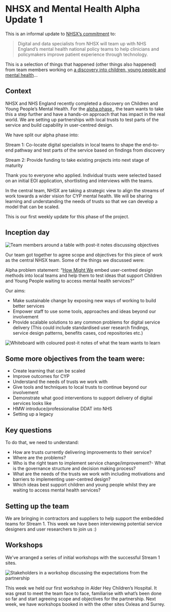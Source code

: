 # NHSX and Mental Health Alpha Update 1

This is an informal update to [NHSX’s commitment](https://www.gov.uk/government/news/nhsx-digital-experts-will-be-part-of-cancer-and-mental-health-teams) to:
> Digital and data specialists from NHSX will team up with NHS England’s mental health national policy teams to help clinicians and policymakers improve patient experience through technology.

This is a selection of things that happened (other things also happened) from team members working on [a discovery into children, young people and mental health](https://nhsx.github.io/Mental-Health/0/)...

## Context

NHSX and NHS England recently completed a discovery on Children and Young People’s Mental Health. For the  [alpha phase ](https://www.gov.uk/service-manual/agile-delivery/how-the-alpha-phase-works), the team wants to take this a step further and have a hands-on approach that has impact in the real world. We are setting up partnerships with local trusts to test parts of the service and build capability in user-centred design. 

We have split our alpha phase into:

Stream 1: Co-locate digital specialists in local teams to shape the end-to-end pathway and test parts of the service based on findings from discovery

Stream 2: Provide funding to take existing projects into next stage of maturity

Thank you to everyone who applied. Individual trusts were selected based on an initial EOI application, shortlisting and interviews with the teams. 

In the central team, NHSX are taking a strategic view to align the streams of work towards a wider vision for CYP mental health. We will be sharing learning and understanding the needs of trusts so that we can develop a model that can be scaled.  

This is our first weekly update for this phase of the project.

## Inception day

![Team members around a table with post-it notes discussing objectives](https://raw.githubusercontent.com/nhsx/Mental-Health/master/images/wn1.JPG)

Our team got together to agree scope and objectives for this piece of work as the central NHSX team. Some of the things we discussed were:

Alpha problem statement: “[How Might We](https://www.designkit.org/methods/3) embed user-centred design methods into local teams and help them to test ideas that support Children and Young People waiting to access mental health services?”

Our aims:
- Make sustainable change by exposing new ways of working to build better services
- Empower staff to use some tools, approaches and ideas beyond our involvement
- Provide scalable solutions to any common problems for digital service delivery
(This could include standardised user research findings, service design patterns, benefits cases, cod repositories etc.)

![Whiteboard with coloured post-it notes of what the team wants to learn ](https://raw.githubusercontent.com/nhsx/Mental-Health/master/images/wn2.JPG)

## Some more objectives from the team were:
- Create learning that can be scaled
- Improve outcomes for CYP
- Understand the needs of trusts we work with
- Give tools and techniques to local trusts to continue beyond our involvement
- Demonstrate what good interventions to support delivery of digital services looks like
- HMW introduce/professionalise DDAT into NHS
- Setting up a legacy

## Key questions

To do that, we need to understand:
- How are trusts currently delivering improvements to their service? 
- Where are the problems? 
- Who is the right team to implement service change/improvement?- What is the governance structure and decision making process?
- What are the needs of the trusts we work with including motivations and barriers to implementing user-centred design?
- Which ideas best support children and young people whilst they are waiting to access mental health services?

## Setting up the team
We are bringing in contractors and suppliers to help support the embedded teams for Stream 1. This week we have been interviewing potential service designers and user researchers to join us :) 

## Workshops
We've arranged a series of initial workshops with the successful Stream 1 sites.

![Stakeholders in a workshop discussing the expectations from the partnership](https://raw.githubusercontent.com/nhsx/Mental-Health/master/images/wn3.jpg)

This week we held our first workshop in Alder Hey Children’s Hospital. It was great to meet the team face to face, familiarise with what’s been done so far and start agreeing scope and objectives for the partnership. Next week, we have workshops booked in with the other sites Oxleas and Surrey.
